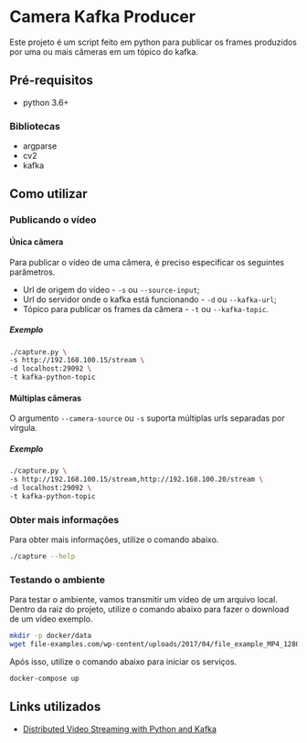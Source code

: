 # Camera Kafka Producer

Este projeto é um script feito em python para publicar os frames produzidos por uma ou mais câmeras em um tópico do kafka.

## Pré-requisitos

* python 3.6+

### Bibliotecas

* argparse
* cv2
* kafka

## Como utilizar

### Publicando o vídeo

#### Única câmera

Para publicar o vídeo de uma câmera, é preciso especificar os seguintes parâmetros.

* Url de origem do vídeo - `-s` ou `--source-input`;
* Url do servidor onde o kafka está funcionando - `-d` ou `--kafka-url`;
* Tópico para publicar os frames da câmera - `-t` ou `--kafka-topic`.

##### Exemplo

```bash
./capture.py \
-s http://192.168.100.15/stream \
-d localhost:29092 \
-t kafka-python-topic
```

#### Múltiplas câmeras

O argumento `--camera-source` ou `-s` suporta múltiplas urls separadas por vírgula.

##### Exemplo

```bash
./capture.py \
-s http://192.168.100.15/stream,http://192.168.100.20/stream \
-d localhost:29092 \
-t kafka-python-topic
```

### Obter mais informações

Para obter mais informações, utilize o comando abaixo.

```bash
./capture --help
```

### Testando o ambiente

Para testar o ambiente, vamos transmitir um vídeo de um arquivo local. Dentro da raiz do projeto, utilize o comando abaixo para fazer o download de um vídeo exemplo.

```bash
mkdir -p docker/data
wget file-examples.com/wp-content/uploads/2017/04/file_example_MP4_1280_10MG.mp4 -O docker/data/video.mp4
```

Após isso, utilize o comando abaixo para iniciar os serviços.

```bash
docker-compose up
```

## Links utilizados

* [Distributed Video Streaming with Python and Kafka](https://medium.com/@kevin.michael.horan/distributed-video-streaming-with-python-and-kafka-551de69fe1dd)
